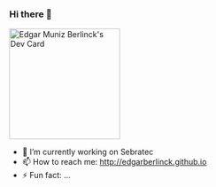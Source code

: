 ### Hi there 👋

<a href="https://app.daily.dev/edgarberlinck">
  <img
    src="https://api.daily.dev/devcards/ddbb4d5bf5c746a1aaa41bb98e90c971.png?r=9m9"
    width="200"
    alt="Edgar Muniz Berlinck's Dev Card"
  />
</a>

- 🔭 I’m currently working on Sebratec
- 📫 How to reach me: http://edgarberlinck.github.io
- ⚡ Fun fact: ...
